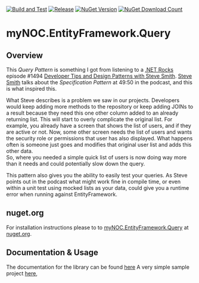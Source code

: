[![Build and Test](https://github.com/erenken/queryPattern/actions/workflows/build-tests.yml/badge.svg)](https://github.com/erenken/queryPattern/actions/workflows/build-tests.yml) [![Release](https://github.com/erenken/queryPattern/actions/workflows/release.yml/badge.svg)](https://github.com/erenken/queryPattern/actions/workflows/release.yml) <a href="https://www.nuget.org/packages/myNOC.EntityFramework.Query"><img src="https://img.shields.io/nuget/v/myNOC.EntityFramework.Query.svg" alt="NuGet Version" /></a> 
<a href="https://www.nuget.org/packages/myNOC.EntityFramework.Query"><img src="https://img.shields.io/nuget/dt/myNOC.EntityFramework.Query.svg" alt="NuGet Download Count" /></a>

# myNOC.EntityFramework.Query

## Overview

This *Query Pattern* is something I got from listening to a [.NET Rocks](https://www.dotnetrocks.com/) episode #1494 
[Developer Tips and Design Patterns with Steve Smith](https://www.dotnetrocks.com/details/1494).  [Steve Smith](https://ardalis.com/) talks about the 
*Specification Pattern* at 49:50 in the podcast, and this is what inspired this.

What Steve describes is a problem we saw in our projects.  Developers would keep adding more methods to the repository or keep adding JOINs to a result 
because they need this one other column added to an already returning list.  This will start to overly complicate the original list.  For example, you 
already have a screen that shows the list of users, and if they are active or not.  Now, some other screen needs the list of users and wants the security 
role or permissions that user has also displayed.  What happens often is someone just goes and modifies that original user list and adds this other data.  
So, where you needed a simple quick list of users is now doing way more than it needs and could potentially slow down the query.

This pattern also gives you the ability to easily test your queries.  As Steve points out in the podcast what might work fine in compile time, 
or even within a unit test using mocked lists as your data, could give you a runtime error when running against EntityFramework.  

## nuget.org

For installation instructions please to to [myNOC.EntityFramework.Query](https://www.nuget.org/packages/myNOC.EntityFramework.Query/) at [nuget.org](https://nuget.org).

## Documentation & Usage

The documentation for the library can be found [here](./src/myNOC.EntityFramework.Query/README.md)
A very simple sample project [here](./sample/QuerySample/), 